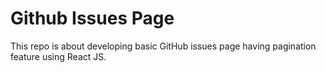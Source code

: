 # Github Issues Page
This repo is about developing basic GitHub issues page having pagination feature using React JS.